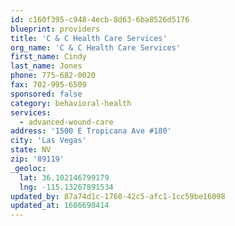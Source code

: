 ```yaml
---
id: c160f395-c948-4ecb-8d63-6ba8526d5176
blueprint: providers
title: 'C & C Health Care Services'
org_name: 'C & C Health Care Services'
first_name: Cindy
last_name: Jones
phone: 775-682-0020
fax: 702-995-6509
sponsored: false
category: behavioral-health
services:
  - advanced-wound-care
address: '1500 E Tropicana Ave #180'
city: 'Las Vegas'
state: NV
zip: '89119'
_geoloc:
  lat: 36.102146799179
  lng: -115.13267891534
updated_by: 87a74d1c-1760-42c5-afc1-1cc59be16098
updated_at: 1686690414
---
```

